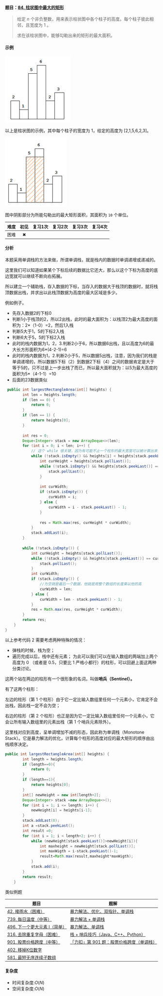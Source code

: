 #### 题目：[84. 柱状图中最大的矩形](https://leetcode-cn.com/problems/largest-rectangle-in-histogram/)

> 给定 *n* 个非负整数，用来表示柱状图中各个柱子的高度。每个柱子彼此相邻，且宽度为 1 。
>
> 求在该柱状图中，能够勾勒出来的矩形的最大面积。

#### 示例



![](图库/20200530-1.png)

以上是柱状图的示例，其中每个柱子的宽度为 1，给定的高度为 [2,1,5,6,2,3]。



![](图库/20200530-2.png)

图中阴影部分为所能勾勒出的最大矩形面积，其面积为 `10` 个单位。

| 难度 | 初见 | 复习1次 | 复习2次 | 复习3次 | 复习4次 |
| :--: | :--: | :-----: | :-----: | :-----: | :-----: |
| 困难 |  ✖   |         |         |         |         |

#### 分析

本题采用单调栈的方法来做，所谓单调栈，就是栈内的数据时单调递增或递减的。

这里我们可以知道如果某个下标后续的数据比它还大，那么以这个下标为高度的底边宽就可以继续不断向右拓展。

所以建立一个辅助栈，存入数据的下标，当存入的数据大于栈顶的数据时，就将栈顶数据出栈，并求出以此栈顶数据为高度的最大区域是多少。

例如例子。

- 先存入数据2的下标0
- 判断1小于栈顶的2，所以2出栈，此时的最大面积为：以栈顶2为最大高度的面积为：2*（1-0）=2，然后1入栈
- 判断5大于1，5的下标2入栈
- 判断6大于5，5的下标2入栈
- 此时的栈内数据为1，2，3.判断2小于6，所以数据6出栈，且以高度为6的最大长方形面积为6*(4-2-1)=6
- 此时的栈内数据为1，2.判断2小于5，所以数据5出栈，注意，因为我们的栈是单调递增的，所以数据5下标（2）到数据2下标（4）之间的数据肯定是大于等于5的，只不过是上一步出栈了而已，所以最大面积就为：以5为最大高度的面积为5*（4-1-1）=10
- 后面的23数据类似

```java
 public int largestRectangleArea(int[] heights) {
        int len = heights.length;
        if (len == 0) {
            return 0;
        }
        if (len == 1) {
            return heights[0];
        }

        int res = 0;
        Deque<Integer> stack = new ArrayDeque<>(len);
        for (int i = 0; i < len; i++) {
            // 这个 while 很关键，因为有可能不止一个柱形的最大宽度可以被计算出来
            while (!stack.isEmpty() && heights[i] < heights[stack.peekLast()]) {
                int curHeight = heights[stack.pollLast()];
                while (!stack.isEmpty() && heights[stack.peekLast()] == curHeight) {
                    stack.pollLast();
                }

                int curWidth;
                if (stack.isEmpty()) {
                    curWidth = i;
                } else {
                    curWidth = i - stack.peekLast() - 1;
                }

                res = Math.max(res, curHeight * curWidth);
            }
            stack.addLast(i);
        }

        while (!stack.isEmpty()) {
            int curHeight = heights[stack.pollLast()];
            while (!stack.isEmpty() && heights[stack.peekLast()] == curHeight) {
                stack.pollLast();
            }
            int curWidth;
            if (stack.isEmpty()) {
                //为空就是最后一个数据，他就是用整个数组的长度乘以他的高
                curWidth = len;
            } else {
                curWidth = len - stack.peekLast() - 1;
            }
            res = Math.max(res, curHeight * curWidth);
        }
        return res;
    }
}
```

以上参考代码 2 需要考虑两种特殊的情况：

- 弹栈的时候，栈为空；
- 遍历完成以后，栈中还有元素；
  为此可以我们可以在输入数组的两端加上两个高度为 0 （或者是 0.5，只要比 1 严格小都行）的柱形，可以回避上面这两种分类讨论。

这两个站在两边的柱形有一个很形象的名词，叫做**哨兵（Sentinel）。**

有了这两个柱形：

左边的柱形（第 1 个柱形）由于它一定比输入数组里任何一个元素小，它肯定不会出栈，因此栈一定不会为空；

右边的柱形（第 2 个柱形）也正是因为它一定比输入数组里任何一个元素小，它会让所有输入数组里的元素出栈（第 1 个哨兵元素除外）。

这里栈对应到高度，呈单调增加不减的形态，因此称为单调栈（Monotone Stack）。它是暴力解法的优化，计算每个柱形的高度对应的最大矩形的顺序由出栈顺序决定。

```java
public int largestRectangleArea(int[] heights) {
        int length = heights.length;
        if (length==0){
            return 0;
        }
        if (length==1){
            return heights[0];
        }
        int[] newHeight = new int[length+2];
        Deque<Integer> stack =new ArrayDeque<>();
        for (int i = 1; i <= length; i++) {
            newHeight[i] = heights[i-1];
        }
        stack.addLast(0);
        int a =stack.peekLast();
        int result =0;
        for (int i = 1; i < length+2; i++) {
            while (newHeight[stack.peekLast()]>newHeight[i]){
                int maxheight = newHeight[stack.pollLast()];
                int maxWigth = i-stack.peekLast()-1;
                result=Math.max(result,maxheight*maxWigth);
            }
            stack.add(i);
        }
        return result;
    }
```

类似例题

| 题目                                                         | 题解                                                         |
| ------------------------------------------------------------ | ------------------------------------------------------------ |
| [42. 接雨水（困难）](https://leetcode-cn.com/problems/trapping-rain-water/) | [暴力解法、优化、双指针、单调栈](https://leetcode-cn.com/problems/trapping-rain-water/solution/bao-li-jie-fa-yi-kong-jian-huan-shi-jian-zhi-zhen-/) |
| [739. 每日温度（中等）](https://leetcode-cn.com/problems/daily-temperatures/) | [暴力解法 + 单调栈](https://leetcode-cn.com/problems/daily-temperatures/solution/bao-li-jie-fa-dan-diao-zhan-by-liweiwei1419/) |
| [496. 下一个更大元素 I（简单）](https://leetcode-cn.com/problems/next-greater-element-i/) | [暴力解法、单调栈](https://leetcode-cn.com/problems/next-greater-element-i/solution/bao-li-jie-fa-dan-diao-zhan-by-liweiwei1419-2/) |
| [316. 去除重复字母（困难）](https://leetcode-cn.com/problems/remove-duplicate-letters/) | [栈 + 哨兵技巧（Java、C++、Python）](https://leetcode-cn.com/problems/remove-duplicate-letters/solution/zhan-by-liweiwei1419/) |
| [901. 股票价格跨度（中等）](https://leetcode-cn.com/problems/online-stock-span/) | [ 「力扣」第 901 题：股票价格跨度（单调栈）](https://blog.csdn.net/lw_power/article/details/103957702) |
| [402. 移掉K位数字](https://leetcode-cn.com/problems/remove-k-digits/) |                                                              |
| [581. 最短无序连续子数组](https://leetcode-cn.com/problems/shortest-unsorted-continuous-subarray/) |                                                              |



#### 复杂度

- 时间复杂度:$O(N)$
- 空间复杂度:$O(N)$

